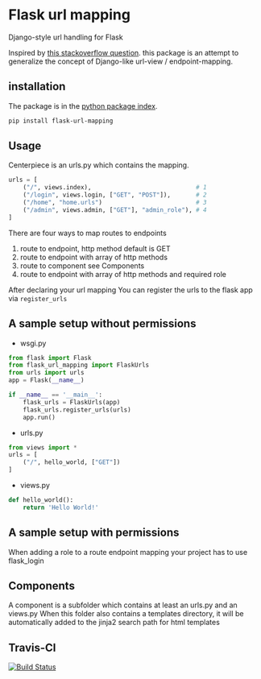 # Flask url mapping

Django-style url handling for Flask

Inspired by [this stackoverflow question](https://stackoverflow.com/questions/31680048/django-styled-flask-url-pattern-for-large-application).
this package is an attempt to generalize the concept of Django-like url-view / endpoint-mapping.

## installation

The package is in the [python package index](https://pypi.org/project/flask-url-mapping/).

```sh
pip install flask-url-mapping
```

## Usage

Centerpiece is an urls.py which contains the mapping.

```py
urls = [
    ("/", views.index),                             # 1
    ("/login", views.login, ["GET", "POST"]),       # 2
    ("/home", "home.urls")                          # 3
    ("/admin", views.admin, ["GET"], "admin_role"), # 4
]
```

There are four ways to map routes to endpoints

1. route to endpoint, http method default is GET
2. route to endpoint with array of http methods
3. route to component see Components
4. route to endpoint with array of http methods and required role

After declaring your url mapping You can register the urls to the flask app via `register_urls`

## A sample setup without permissions

* wsgi.py

```py
from flask import Flask
from flask_url_mapping import FlaskUrls
from urls import urls
app = Flask(__name__)

if __name__ == '__main__':
    flask_urls = FlaskUrls(app)
    flask_urls.register_urls(urls)
    app.run()
```

* urls.py

```py
from views import *
urls = [
    ("/", hello_world, ["GET"])
]
```

* views.py

```py
def hello_world():
    return 'Hello World!'    
```

## A sample setup with permissions

When adding a role to a route endpoint mapping your project has to use flask_login

## Components

A component is a subfolder which contains at least an urls.py and an views.py
When this folder also contains a templates directory, it will be automatically added to the jinja2 search path for html templates

## Travis-CI

[![Build Status](https://travis-ci.org/jboegeholz/flaskurls.svg?branch=master)](https://travis-ci.org/jboegeholz/flaskurls)
